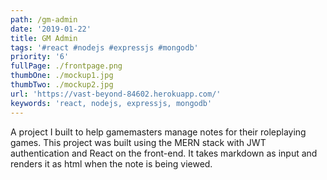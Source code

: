 ```yaml
---
path: /gm-admin
date: '2019-01-22'
title: GM Admin
tags: '#react #nodejs #expressjs #mongodb'
priority: '6'
fullPage: ./frontpage.png
thumbOne: ./mockup1.jpg
thumbTwo: ./mockup2.jpg
url: 'https://vast-beyond-84602.herokuapp.com/'
keywords: 'react, nodejs, expressjs, mongodb'
---
```


A project I built to help gamemasters manage notes for their roleplaying games. This project was built using the MERN stack with JWT authentication and React on the front-end. It takes markdown as input and renders it as html when the note is being viewed.
